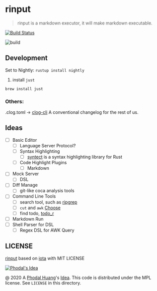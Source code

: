# rinput

> rinput is a markdown executor, it will make markdown executable. 

[![Build Status](https://travis-ci.org/phodal/rinput.svg?branch=master)](https://travis-ci.org/phodal/rinput)

![build](https://github.com/phodal/rinput/workflows/build/badge.svg)

## Development

Set to Nightly: `rustup install nightly`

1. install `just`

```
brew install just
```


### Others:

.clog.toml -> [clog-cli](https://github.com/clog-tool/clog-cli) A conventional changelog for the rest of us.  

## Ideas

 - [ ] Basic Editor
   - [ ] Language Server Protocol?
   - [ ] Syntax Highlighting
      - [ ] [syntect](https://github.com/trishume/syntect) is a syntax highlighting library for Rust
   - [ ] Code Highlight Plugins
      - [ ] Markdown
 - [ ] Mock Server
   - [ ] DSL
 - [ ] Diff Manage
   - [ ] git-like coca analysis tools
 - [ ] Command Line Tools
   - [ ] search tool, such as [ripgrep](https://github.com/BurntSushi/ripgrep)
   - [ ] `cut` and `awk` [Choose](https://github.com/theryangeary/choose)
   - [ ] find todo, [todo_r](https://github.com/lavifb/todo_r)
 - [ ] Markdown Run
 - [ ] Shell Parser for DSL
   - [ ] Regex DSL for AWK Query

## LICENSE

[rinput](src/rinput) based on [iota](https://github.com/gchp/iota) with MIT LICENSE

[![Phodal's Idea](http://brand.phodal.com/shields/idea-small.svg)](http://ideas.phodal.com/)

@ 2020 A [Phodal Huang](https://www.phodal.com)'s [Idea](http://github.com/phodal/ideas).  This code is distributed under the MPL license. See `LICENSE` in this directory.
